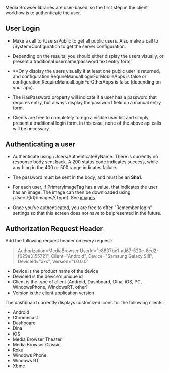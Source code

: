 Media Browser libraries are user-based, so the first step in the client workflow is to authenticate the user.

## User Login

* Make a call to /Users/Public to get all public users. Also make a call to /System/Configuration to get the server configuration.

* Depending on the results, you should either display the users visually, or present a traditional username/password text entry form.

* **Only display the users visually if at least one public user is returned, and configuration.RequireManualLoginForMobileApps is false or configuration.RequireManualLoginForOtherApps is false (depending on your app). 

* The HasPassword property will indicate if a user has a password that requires entry, but always display the password field on a manual entry form.

* Clients are free to completely forego a visible user list and simply present a traditional login form. In this case, none of the above api calls will be necessary.

## Authenticating a user

* Authenticate using /Users/AuthenticateByName. There is currently no response body sent back. A 200 status code indicates success, while anything in the 400 or 500 range indicates failure.

* The password must be sent in the body, and must be an **Sha1**.

* For each user, if PrimaryImageTag has a value, that indicates the user has an image. The image can then be downloaded using /Users/{Id}/Images/{Type}. See [images](https://github.com/MediaBrowser/MediaBrowser/wiki/Images).

* Once you've authenticated, you are free to offer "Remember login" settings so that this screen does not have to be presented in the future.

## Authorization Request Header

Add the following request header on every request:

> Authorization=MediaBrowser UserId="e8837bc1-ad67-520e-8cd2-f629e3155721", Client="Android", Device="Samsung Galaxy SIII", DeviceId="xxx", Version="1.0.0.0"

* Device is the product name of the device
* DeviceId is the device's unique id
* Client is the type of client (Android, Dashboard, Dlna, iOS, PC, WindowsPhone, WindowsRT, other)
* Version is the client application version

The dashboard currently displays customized icons for the following clients:

* Android
* Chromecast
* Dashboard
* Dlna
* iOS
* Media Browser Theater
* Media Browser Classic
* Roku
* Windows Phone
* Windows RT
* Xbmc